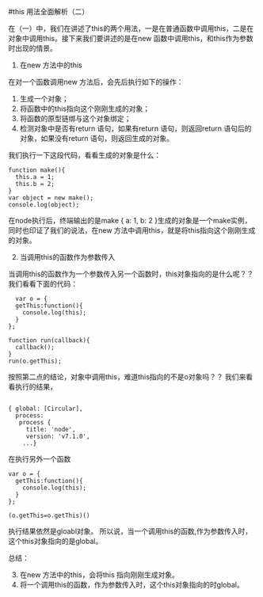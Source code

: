 #this 用法全面解析（二）

在（一）中，我们在讲述了this的两个用法，一是在普通函数中调用this，二是在对象中调用this。接下来我们要讲述的是在new 函数中调用this，和this作为参数时出现的情景。

1. 在new 方法中的this

在对一个函数调用new 方法后，会先后执行如下的操作：

1. 生成一个对象；
2. 将函数中的this指向这个刚刚生成的对象；
3. 将函数的原型链绑与这个对象绑定；
4. 检测对象中是否有return 语句，如果有return 语句，则返回return 语句后的对象，如果没有return 语句，则返回生成的对象。

我们执行一下这段代码，看看生成的对象是什么：

```
function make(){
  this.a = 1;
  this.b = 2;
}
var object = new make();
console.log(object);
```

在node执行后，终端输出的是make { a: 1, b: 2 }生成的对象是一个make实例，同时也印证了我们的说法，在new 方法中调用this，就是将this指向这个刚刚生成的对象。

2. 当调用this的函数作为参数传入

当调用this的函数作为一个参数传入另一个函数时，this对象指向的是什么呢？？我们看看下面的代码：

```
  var o = {
  getThis:function(){
    console.log(this);
  }
};

function run(callback){
  callback();
}
run(o.getThis);
```

按照第二点的结论，对象中调用this，难道this指向的不是o对象吗？？
我们来看看执行的结果，

```

{ global: [Circular],
  process: 
   process {
     title: 'node',
     version: 'v7.1.0',
    ...}
```

在执行另外一个函数

```
var o = {
  getThis:function(){
    console.log(this);
  }
};

(o.getThis=o.getThis)()

```

执行结果依然是gloabl对象。
所以说，当一个调用this的函数,作为参数传入时，这个this对象指向的是global。

总结：

3. 在new 方法中的this，会将this 指向刚刚生成对象。
4. 将一个调用this的函数，作为参数传入时，这个this对象指向的时global。


